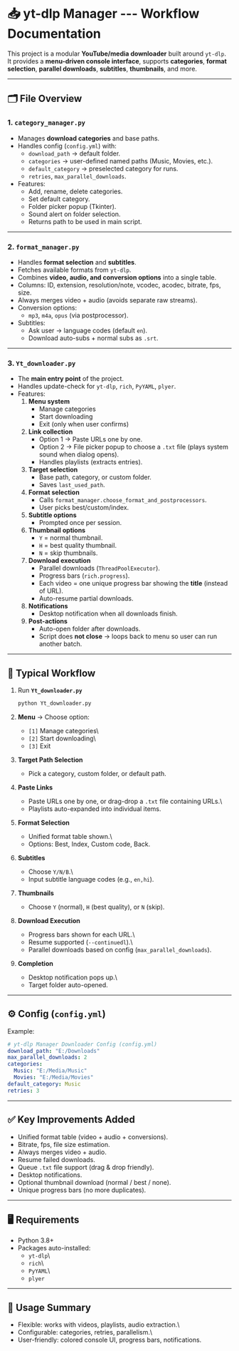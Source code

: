 # 📥 yt-dlp Manager --- Workflow Documentation

This project is a modular **YouTube/media downloader** built around
`yt-dlp`.\
It provides a **menu-driven console interface**, supports
**categories**, **format selection**, **parallel downloads**,
**subtitles**, **thumbnails**, and more.

------------------------------------------------------------------------

## 🗂️ File Overview

### 1. `category_manager.py`

-   Manages **download categories** and base paths.
-   Handles config (`config.yml`) with:
    -   `download_path` → default folder.
    -   `categories` → user-defined named paths (Music, Movies, etc.).
    -   `default_category` → preselected category for runs.
    -   `retries`, `max_parallel_downloads`.
-   Features:
    -   Add, rename, delete categories.
    -   Set default category.
    -   Folder picker popup (Tkinter).
    -   Sound alert on folder selection.
    -   Returns path to be used in main script.

------------------------------------------------------------------------

### 2. `format_manager.py`

-   Handles **format selection** and **subtitles**.
-   Fetches available formats from `yt-dlp`.
-   Combines **video, audio, and conversion options** into a single
    table.
-   Columns: ID, extension, resolution/note, vcodec, acodec, bitrate,
    fps, size.
-   Always merges video + audio (avoids separate raw streams).
-   Conversion options:
    -   `mp3`, `m4a`, `opus` (via postprocessor).
-   Subtitles:
    -   Ask user → language codes (default `en`).
    -   Download auto-subs + normal subs as `.srt`.

------------------------------------------------------------------------

### 3. `Yt_downloader.py`

- The **main entry point** of the project.
- Handles update-check for `yt-dlp`, `rich`, `PyYAML`, `plyer`.
- Features:
    1. **Menu system**
       - Manage categories  
       - Start downloading  
       - Exit (only when user confirms)  
    2. **Link collection**
       - Option 1 → Paste URLs one by one.  
       - Option 2 → File picker popup to choose a `.txt` file (plays system sound when dialog opens).  
       - Handles playlists (extracts entries).  
    3. **Target selection**
       - Base path, category, or custom folder.  
       - Saves `last_used_path`.  
    4. **Format selection**
       - Calls `format_manager.choose_format_and_postprocessors`.  
       - User picks best/custom/index.  
    5. **Subtitle options**
       - Prompted once per session.  
    6. **Thumbnail options**
       - `Y` = normal thumbnail.  
       - `H` = best quality thumbnail.  
       - `N` = skip thumbnails.  
    7. **Download execution**
       - Parallel downloads (`ThreadPoolExecutor`).  
       - Progress bars (`rich.progress`).  
       - Each video = one unique progress bar showing the **title** (instead of URL).  
       - Auto-resume partial downloads.  
    8. **Notifications**
       - Desktop notification when all downloads finish.  
    9. **Post-actions**
       - Auto-open folder after downloads.  
       - Script does **not close** → loops back to menu so user can run another batch.  

------------------------------------------------------------------------

## 🔄 Typical Workflow

1.  Run **`Yt_downloader.py`**

    ``` bash
    python Yt_downloader.py
    ```

2.  **Menu** → Choose option:

    -   `[1]` Manage categories\
    -   `[2]` Start downloading\
    -   `[3]` Exit

3.  **Target Path Selection**

    -   Pick a category, custom folder, or default path.

4.  **Paste Links**

    -   Paste URLs one by one, or drag-drop a `.txt` file containing
        URLs.\
    -   Playlists auto-expanded into individual items.

5.  **Format Selection**

    -   Unified format table shown.\
    -   Options: Best, Index, Custom code, Back.

6.  **Subtitles**

    -   Choose `Y/N/B`.\
    -   Input subtitle language codes (e.g., `en,hi`).

7.  **Thumbnails**

    -   Choose `Y` (normal), `H` (best quality), or `N` (skip).

8.  **Download Execution**

    -   Progress bars shown for each URL.\
    -   Resume supported (`--continuedl`).\
    -   Parallel downloads based on config (`max_parallel_downloads`).

9.  **Completion**

    -   Desktop notification pops up.\
    -   Target folder auto-opened.

------------------------------------------------------------------------

## ⚙️ Config (`config.yml`)

Example:

``` yaml
# yt-dlp Manager Downloader Config (config.yml)
download_path: "E:/Downloads"
max_parallel_downloads: 2
categories:
  Music: "E:/Media/Music"
  Movies: "E:/Media/Movies"
default_category: Music
retries: 3
```

------------------------------------------------------------------------

## ✅ Key Improvements Added

-   Unified format table (video + audio + conversions).
-   Bitrate, fps, file size estimation.
-   Always merges video + audio.
-   Resume failed downloads.
-   Queue `.txt` file support (drag & drop friendly).
-   Desktop notifications.
-   Optional thumbnail download (normal / best / none).
-   Unique progress bars (no more duplicates).

------------------------------------------------------------------------

## 🖥️ Requirements

-   Python 3.8+
-   Packages auto-installed:
    -   `yt-dlp`\
    -   `rich`\
    -   `PyYAML`\
    -   `plyer`

------------------------------------------------------------------------

## 🚀 Usage Summary

-   Flexible: works with videos, playlists, audio extraction.\
-   Configurable: categories, retries, parallelism.\
-   User-friendly: colored console UI, progress bars, notifications.
